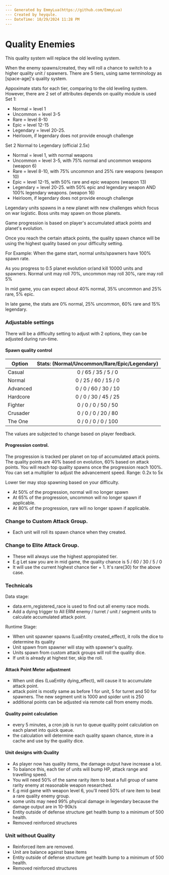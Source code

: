 ```yaml
---
--- Generated by EmmyLua(https://github.com/EmmyLua)
--- Created by heyqule.
--- DateTime: 10/29/2024 11:28 PM
---
```


# Quality Enemies
This quality system will replace the old leveling system.  

When the enemy spawns/created, they will roll a chance to switch to a higher quality unit / spawners.  There are 5 tiers, using same terminology as [space-age]'s quality system.

Appoximate stats for each tier, comparing to the old leveling system.  However, there are 2 set of attributes depends on quality module is used
Set 1:
- Normal = level 1
- Uncommon = level 3-5
- Rare = level 8-10
- Epic = level 12-15
- Legendary = level 20-25.
- Heirloom, if legendary does not provide enough challenge

Set 2  Normal to Legendary (official 2.5x)
- Normal = level 1, with normal weapons
- Uncommon = level 3-5, with 75% normal and uncommon weapons (weapon 6)
- Rare = level 8-10, with 75% uncommon and 25% rare weapons (weapon 10)
- Epic = level 12-15, with 50% rare and epic weapons (weapon 13)
- Legendary = level 20-25. with 50% epic and legendary weapon AND 100% legendary weapons. (weapon 16)
- Heirloom, if legendary does not provide enough challenge

Legendary units spawns in a new planet with new challenges which focus on war logistic.  Boss units may spawn on those planets.

Game progression is based on player's accumulated attack points and planet's evolution.    

Once you reach the certain attack points, the quality spawn chance will be using the highest quality based on your difficulty setting.

For Example:
When the game start, normal units/spawners have 100% spawn rate.  

As you progress to 0.5 planet evolution or/and kill 10000 units and spawners.  Normal unit may roll 70%, uncommon may roll 30%, rare may roll 5%

In mid game, you can expect about 40% normal, 35% uncommon and 25% rare, 5% epic.

In late game, the stats are 0% normal, 25% uncommon, 60% rare and 15% legendary.


### Adjustable settings

There will be a difficulty setting to adjust with 2 options, they can be adjusted during run-time.

#### Spawn quality control 

| Option     | Stats: (Normal/Uncommon/Rare/Epic/Legendary) |
|------------|:--------------------------------------------:|
| Casual     |             0 / 65 / 35 / 5 / 0              |
| Normal     |             0 / 25 / 60 / 15 / 0             |
| Advanced   |             0 / 0 / 60 / 30 / 10             |
| Hardcore   |             0 / 0 / 30 / 45 / 25             |
| Fighter    |             0 / 0 / 0 / 50 / 50              |
| Crusader   |             0 / 0 / 0 / 20 / 80              |
| The One    |             0 / 0 / 0 / 0 / 100              |

The values are subjected to change based on player feedback.


#### Progression control.  
The progression is tracked per planet on top of accumulated attack points.
The quality points are 40% based on evolution, 60% based on attack points.
You will reach top quality spawns once the progression reach 100%.
You can set a multiplier to adjust the advancement speed. Range: 0.2x to 5x

Lower tier may stop spawning based on your difficulty.
- At 50% of the progression, normal will no longer spawn
- At 65% of the progression, uncommon will no longer spawn if applicable.
- At 80% of the progression, rare will no longer spawn if applicable.

### Change to Custom Attack Group.
- Each unit will roll its spawn chance when they created.

### Change to Elite Attack Group.
- These will always use the highest appropiated tier.
- E.g  Let saw you are in mid game, the quality chance is 5 / 60 / 30 / 5 / 0
- It will use the current highest chance tier + 1.  It's rare(30) for the above case.

### Technicals
Data stage:
- data.erm_registered_race is used to find out all enemy race mods.
- Add a dying trigger to All ERM enemy / turret / unit / segment units to calculate accumulated attack point.

Runtime Stage:
- When unit spawner spawns (LuaEntity created_effect), it rolls the dice to determine its quality
- Unit spawn from spawner will stay with spawner's quality.
- Units spawn from custom attack groups will roll the quality dice.
- If unit is already at highest tier, skip the roll.

#### Attack Point Meter adjustment
- When unit dies (LuaEntity dying_effect), will cause it to accumulate attack point.
- attack point is mostly same as before 1 for unit, 5 for turret and 50 for spawners.  The new segment unit is 1000 and spider unit is 250
- additional points can be adjusted via remote call from enemy mods.

#### Quality point calculation
- every 5 minutes, a cron job is run to queue quality point calculation on each planet into quick queue.
- the calculation will determine each quality spawn chance, store in a cache and use by the quality dice.


#### Unit designs with Quality
- As player now has quality items, the damage output have increase a lot.
- To balance this, each tier of units will bump HP, attack range and travelling speed.
- You will need 50% of the same rarity item to beat a full group of same rarity enemy at reasonable weapon researched.
- E.g mid game with weapon level 6, you'll need 50% of rare item to beat a rare quality enemy group.
- some units may need 99% physical damage in legendary because the damage output are in 10-90k/s
- Entity outside of defense structure get health bump to a minimum of 500 health.
- Removed reinforced structures

### Unit without Quality
- Reinforced item are removed.
- Unit are balance against base items
- Entity outside of defense structure get health bump to a minimum of 500 health.
- Removed reinforced structures